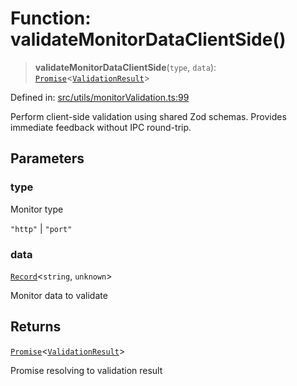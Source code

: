 # Function: validateMonitorDataClientSide()

> **validateMonitorDataClientSide**(`type`, `data`): [`Promise`](https://developer.mozilla.org/docs/Web/JavaScript/Reference/Global_Objects/Promise)\<[`ValidationResult`](../interfaces/ValidationResult.md)\>

Defined in: [src/utils/monitorValidation.ts:99](https://github.com/Nick2bad4u/Uptime-Watcher/blob/8a1973382d5fe14c52996ecda381894eb7ecd4a6/src/utils/monitorValidation.ts#L99)

Perform client-side validation using shared Zod schemas.
Provides immediate feedback without IPC round-trip.

## Parameters

### type

Monitor type

`"http"` | `"port"`

### data

[`Record`](https://www.typescriptlang.org/docs/handbook/utility-types.html#recordkeys-type)\<`string`, `unknown`\>

Monitor data to validate

## Returns

[`Promise`](https://developer.mozilla.org/docs/Web/JavaScript/Reference/Global_Objects/Promise)\<[`ValidationResult`](../interfaces/ValidationResult.md)\>

Promise resolving to validation result
